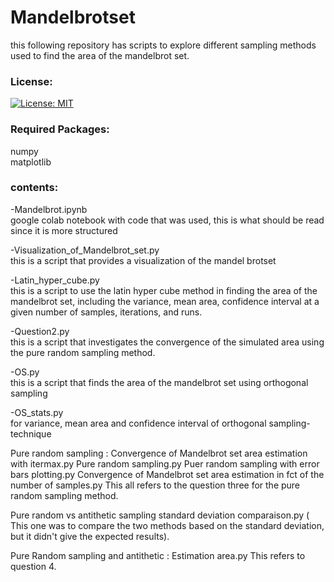 # Mandelbrotset
this following repository has scripts to explore different sampling methods used to find the area of the mandelbrot set.<br>

### License:
[![License: MIT](https://img.shields.io/badge/License-MIT-yellow.svg)](https://opensource.org/licenses/MIT)
### Required Packages:
numpy<br>
matplotlib<br>


### contents:
-Mandelbrot.ipynb<br>
google colab notebook with code that was used, this is what should be read since it is more structured

-Visualization_of_Mandelbrot_set.py<br>
this is a script that provides a visualization of the mandel brotset

-Latin_hyper_cube.py<br>
this is a script to use the latin hyper cube method in finding the area of the mandelbrot set, including the variance, mean area, confidence interval at a given number of samples, iterations, and runs.

-Question2.py<br>
this is a script that investigates the convergence of the  simulated area using the pure random sampling method.

-OS.py<br> 
this is a script that finds the area of the mandelbrot set using orthogonal sampling

-OS_stats.py<br>
for variance, mean area and confidence interval of orthogonal sampling-technique

Pure random sampling : Convergence of Mandelbrot set area estimation with itermax.py
Pure random sampling.py
Puer random sampling with error bars plotting.py
Convergence of Mandelbrot set area estimation in fct of the number of samples.py
This all refers to the question three for the pure random sampling method. <br>

Pure random vs antithetic sampling standard deviation comparaison.py
( This one was to compare the two methods based on the standard deviation, but it didn't give the expected results).<br>

Pure Random sampling and antithetic : Estimation area.py
This refers to question 4. <br>
